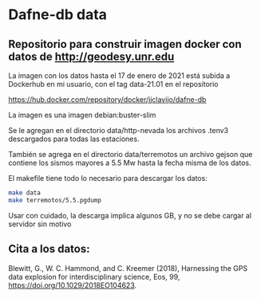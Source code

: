 # Dafne-db data

## Repositorio para construir imagen docker con datos de http://geodesy.unr.edu

La imagen con los datos hasta el 17 de enero de 2021 está subida a Dockerhub en
mi usuario, con el tag data-21.01 en el repositorio

https://hub.docker.com/repository/docker/jjclavijo/dafne-db

La imagen es una imagen debian:buster-slim

Se le agregan en el directorio data/http-nevada los archivos .tenv3 descargados
para todas las estaciones.

También se agrega en el directorio data/terremotos un archivo gejson que
contiene los sismos mayores a 5.5 Mw hasta la fecha misma de los datos.

El makefile tiene todo lo necesario para descargar los datos:

```bash
make data
make terremotos/5.5.pgdump
```

Usar con cuidado, la descarga implica algunos GB, y no se debe cargar al
servidor sin motivo

## Cita a los datos:
Blewitt, G., W. C. Hammond, and C. Kreemer (2018), Harnessing the GPS data explosion for interdisciplinary science, Eos, 99, https://doi.org/10.1029/2018EO104623.
